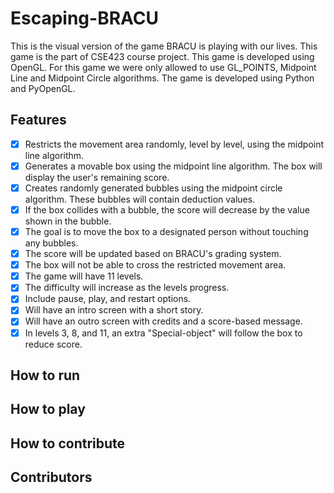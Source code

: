 # Escaping-BRACU
This is the visual version of the game BRACU is playing with our lives. This game is the part of CSE423 course project. This game is developed using OpenGL. For this game we were only allowed to use GL_POINTS, Midpoint Line and Midpoint Circle algorithms. The game is developed using Python and PyOpenGL.

## Features
- [x] Restricts the movement area randomly, level by level, using the midpoint line algorithm.
- [x] Generates a movable box using the midpoint line algorithm. The box will display the user's remaining score.
- [x] Creates randomly generated bubbles using the midpoint circle algorithm. These bubbles will contain deduction values.
- [x] If the box collides with a bubble, the score will decrease by the value shown in the bubble.
- [x] The goal is to move the box to a designated person without touching any bubbles.
- [x] The score will be updated based on BRACU's grading system.
- [x] The box will not be able to cross the restricted movement area.
- [x] The game will have 11 levels.
- [x] The difficulty will increase as the levels progress.
- [x] Include pause, play, and restart options.
- [x] Will have an intro screen with a short story.
- [x] Will have an outro screen with credits and a score-based message.
- [x] In levels 3, 8, and 11, an extra "Special-object" will follow the box to reduce score.

## How to run


## How to play


## How to contribute


## Contributors